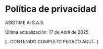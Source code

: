 # Política de privacidad

ASISTIME.AI S.A.S.

Última actualización: 17 de Abril de 2025

[...CONTENIDO COMPLETO PEGADO AQUÍ...]
